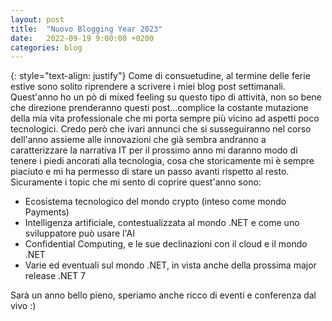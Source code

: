```yaml
---
layout: post
title:  "Nuovo Blogging Year 2023"
date:   2022-09-19 9:00:00 +0200
categories: blog
---
```

{: style="text-align: justify"}
Come di consuetudine, al termine delle ferie estive sono solito riprendere a scrivere i miei blog post settimanali. Quest'anno ho un pò di mixed feeling su questo tipo di attività, non so bene che direzione prenderanno questi post...complice la costante mutazione della mia vita professionale che mi porta sempre più vicino ad aspetti poco tecnologici. Credo però che ivari annunci che si susseguiranno nel corso dell'anno assieme alle innovazioni che già sembra andranno a caratterizzare la narrativa IT per il prossimo anno mi daranno modo di tenere i piedi ancorati alla tecnologia, cosa che storicamente mi è sempre piaciuto e mi ha permesso di stare un passo avanti rispetto al resto. Sicuramente i topic che mi sento di coprire quest'anno sono:

* Ecosistema tecnologico del mondo crypto (inteso come mondo Payments)
* Intelligenza artificiale, contestualizzata al mondo .NET e come uno sviluppatore può usare l'AI
* Confidential Computing, e le sue declinazioni con il cloud e il mondo .NET
* Varie ed eventuali sul mondo .NET, in vista anche della prossima major release .NET 7

Sarà un anno bello pieno, speriamo anche ricco di eventi e conferenza dal vivo :)